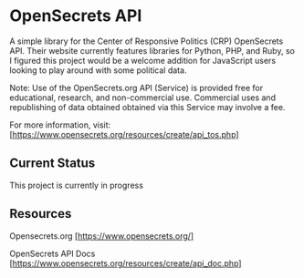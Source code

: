 # OpenSecrets API

A simple library for the Center of Responsive Politics (CRP) OpenSecrets API. Their website currently features libraries for Python, PHP, and Ruby, so I figured this project would be a welcome addition for JavaScript users looking to play around with some political data.

Note: Use of the OpenSecrets.org API (Service) is provided free for educational, research, and non-commercial use. Commercial uses and republishing of data obtained obtained via this Service may involve a fee.

For more information, visit: [https://www.opensecrets.org/resources/create/api_tos.php]

## Current Status

This project is currently in progress

## Resources

Opensecrets.org [https://www.opensecrets.org/]

OpenSecrets API Docs [https://www.opensecrets.org/resources/create/api_doc.php]
